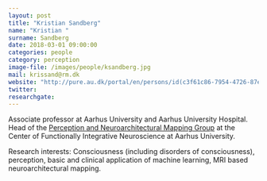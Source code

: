 ```yaml
---
layout: post
title: "Kristian Sandberg"
name: "Kristian "
surname: Sandberg
date: 2018-03-01 09:00:00
categories: people
category: perception
image-file: /images/people/ksandberg.jpg
mail: krissand@rm.dk
website: "http://pure.au.dk/portal/en/persons/id(c3f61c86-7954-4726-87ed-813942f07dbb).html"
twitter:
researchgate:
---
```


Associate professor at Aarhus University and Aarhus University Hospital. Head of the [Perception and Neuroarchitectural Mapping Group](http://cfin.au.dk/cfinmindlab-labs-research-groups/perception-and-neuroarchitectural-mapping-group/) at the Center of Functionally Integrative Neuroscience at Aarhus University.

Research interests: Consciousness (including disorders of consciousness), perception, basic and clinical application of machine learning, MRI based neuroarchitectural mapping.
